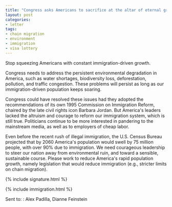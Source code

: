 ```yaml
---
title: "Congress asks Americans to sacrifice at the altar of eternal growth"
layout: post
categories:
- letter
tags:
- chain migration
- environment
- immigration
- visa lottery
---
```


Stop squeezing Americans with constant immigration-driven growth.

Congress needs to address the persistent environmental degradation in America, such as water shortages, biodiversity loss, deforestation, pollution, and traffic congestion. These problems will persist as long as our immigration-driven population keeps soaring.

Congress could have resolved these issues had they adopted the recommendations of its own 1995 Commission on Immigration Reform, chaired by the late civil rights icon Barbara Jordan. But America's leaders lacked the altruism and courage to reform our immigration system, which is still true. Politicians continue to be more interested in pandering to the mainstream media, as well as to employers of cheap labor.

Even before the recent rush of illegal immigration, the U.S. Census Bureau projected that by 2060 America's population would swell by 75 million people, with over 90% due to immigration. We need courageous leadership to steer our nation away from environmental ruin, and toward a sensible, sustainable course. Please work to reduce America's rapid population growth, namely legislation that would reduce immigration (e.g., stricter limits on chain migration).

{% include signature.html %}

{% include immigration.html %}

Sent to:
: Alex Padilla, Dianne Feinstein

